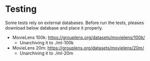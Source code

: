 # Testing
Some tests rely on external databases. Before run the tests, pleases download below database and place it properly.
  - MovieLens 100k: https://grouplens.org/datasets/movielens/100k/
    - Unarchiving it to ./ml-100k
  - MovieLens 20m: https://grouplens.org/datasets/movielens/20m/
    - Unarchiving it to ./ml-20m
